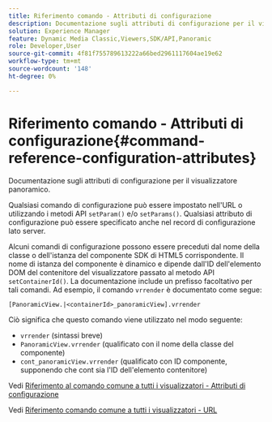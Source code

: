 ```yaml
---
title: Riferimento comando - Attributi di configurazione
description: Documentazione sugli attributi di configurazione per il visualizzatore panoramico.
solution: Experience Manager
feature: Dynamic Media Classic,Viewers,SDK/API,Panoramic
role: Developer,User
source-git-commit: 4f81f755789613222a66bed2961117604ae19e62
workflow-type: tm+mt
source-wordcount: '148'
ht-degree: 0%

---
```


# Riferimento comando - Attributi di configurazione{#command-reference-configuration-attributes}

Documentazione sugli attributi di configurazione per il visualizzatore panoramico.

Qualsiasi comando di configurazione può essere impostato nell&#39;URL o utilizzando i metodi API `setParam()` e/o `setParams()`. Qualsiasi attributo di configurazione può essere specificato anche nel record di configurazione lato server.

Alcuni comandi di configurazione possono essere preceduti dal nome della classe o dell&#39;istanza del componente SDK di HTML5 corrispondente. Il nome di istanza del componente è dinamico e dipende dall&#39;ID dell&#39;elemento DOM del contenitore del visualizzatore passato al metodo API `setContainerId()`. La documentazione include un prefisso facoltativo per tali comandi. Ad esempio, il comando `vrrender` è documentato come segue:

```
[PanoramicView.|<containerId>_panoramicView].vrrender
```

Ciò significa che questo comando viene utilizzato nel modo seguente:

* `vrrender` (sintassi breve)
* `PanoramicView.vrrender` (qualificato con il nome della classe del componente)
* `cont_panoramicView.vrrender` (qualificato con ID componente, supponendo che cont sia l&#39;ID dell&#39;elemento contenitore)


Vedi [Riferimento al comando comune a tutti i visualizzatori - Attributi di configurazione](../../../r-html5-viewer-20-cmdref-configattrib/r-html5-viewer-20-cmdref-configattrib.md#concept-850e0f2c49b949deb7cfbfd330d329bd)

Vedi [Riferimento comando comune a tutti i visualizzatori - URL](../../../c-html5-viewer-20-cmdref-url/c-html5-viewer-20-cmdref-url.md#concept-9b337f349b7b406b8c33c7ee96b3e226)
